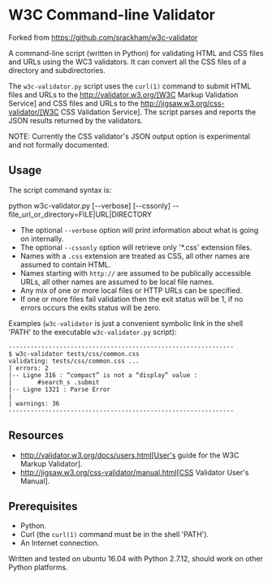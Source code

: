 # W3C Command-line Validator

Forked from https://github.com/srackham/w3c-validator

A command-line script (written in Python) for validating HTML and CSS
files and URLs using the WC3 validators. It can convert all the CSS files of a directory and subdirectories.

The `w3c-validator.py` script uses the `curl(1)` command to submit HTML files and URLs to the http://validator.w3.org/[W3C Markup
Validation Service] and CSS files and URLs to the http://jigsaw.w3.org/css-validator/[W3C CSS Validation Service]. 
The script parses and reports the JSON results returned by the validators.

NOTE: Currently the CSS validator's JSON output option is experimental
and not formally documented.

## Usage
The script command syntax is:

  python w3c-validator.py [--verbose] [--cssonly] --file_url_or_directory=FILE|URL|DIRECTORY

- The optional `--verbose` option will print information about what is
  going on internally.
- The optional `--cssonly` option will retrieve only '*.css' extension files. 
- Names with a `.css` extension are treated as CSS, all other names
  are assumed to contain HTML.
- Names starting with `http://` are assumed to be publically
  accessible URLs, all other names are assumed to be local file names.
- Any mix of one or more local files or HTTP URLs can be specified.
- If one or more files fail validation then the exit status will be 1,
  if no errors occurs the exits status will be zero.

Examples (`w3c-validator` is just a convenient symbolic link in the shell 'PATH' to the executable `w3c-validator.py` script):

```
--------------------------------------------------------------
$ w3c-validator tests/css/common.css
validating: tests/css/common.css ...
| errors: 2
|-- Ligne 316 : “compact” is not a “display” value :
|       #search_s .submit
|-- Ligne 1321 : Parse Error
|
| warnings: 36
--------------------------------------------------------------
```

## Resources
- http://validator.w3.org/docs/users.html[User's guide for the W3C Markup Validator].
- http://jigsaw.w3.org/css-validator/manual.html[CSS Validator User's Manual].


## Prerequisites
- Python.
- Curl (the `curl(1)` command must be in the shell 'PATH').
- An Internet connection.

Written and tested on ubuntu 16.04 with Python 2.7.12, should work on other Python platforms.
